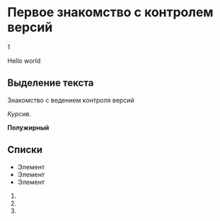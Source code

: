# Первое знакомство с контролем версий

1

Hello world

## Выделение текста

Знакомство с ведением контроля версий

*Курсив.*

**Полужирный**

## Списки

* Элемент
* Элемент
* Элемент 

1. 
2.
3.
